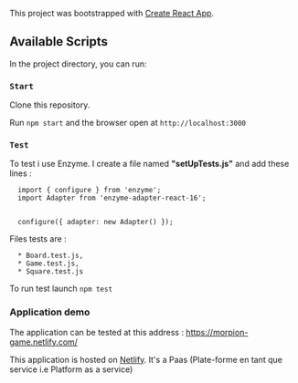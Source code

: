 This project was bootstrapped with [Create React App](https://github.com/facebook/create-react-app).

## Available Scripts

In the project directory, you can run:

### `Start`

Clone this repository.

Run `npm start` and the browser open at `http://localhost:3000`

### `Test`

To test i use Enzyme. I create a file named __"setUpTests.js"__ and add these lines : 

      import { configure } from 'enzyme';
      import Adapter from 'enzyme-adapter-react-16';


      configure({ adapter: new Adapter() });
 
Files tests are : 

      * Board.test.js,  
      * Game.test.js, 
      * Square.test.js

To run test launch `npm test`


### Application demo 

The application can be tested at this address : https://morpion-game.netlify.com/

This application is hosted on [Netlify](https://app.netlify.com/). 
It's a Paas (Plate-forme en tant que service i.e Platform as a service)
